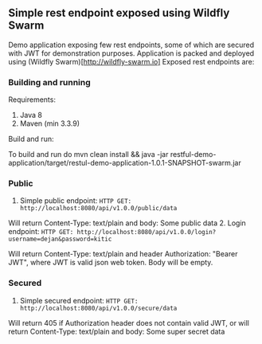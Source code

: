 ## Simple rest endpoint exposed using Wildfly Swarm ##


Demo application exposing few rest endpoints, some of which are secured with JWT for demonstration purposes. Application is packed and deployed using (Wildfly Swarm)[http://wildfly-swarm.io]
Exposed rest endpoints are:
 
### Building and running ###

Requirements:

1. Java 8
2. Maven (min 3.3.9)

Build and run:

To build and run do mvn clean install &&  java -jar restful-demo-application/target/restul-demo-application-1.0.1-SNAPSHOT-swarm.jar 
 
### Public ###
 
 1. Simple public endpoint:
 ```HTTP GET: http://localhost:8080/api/v1.0.0/public/data```
 
 Will return Content-Type: text/plain and body: Some public data
 2. Login endpoint:
 ```HTTP GET: http://localhost:8080/api/v1.0.0/login?username=dejan&password=kitic```
 
 Will return Content-Type: text/plain and header Authorization: "Bearer JWT", where JWT is valid json web token.
 Body will be empty.
 
### Secured ###
 
 1. Simple secured endpoint:
 ```HTTP GET: http://localhost:8080/api/v1.0.0/secure/data```
 
 Will return 405 if Authorization header does not contain valid JWT, or will return Content-Type: text/plain and body: Some super secret data
 
 
 
 